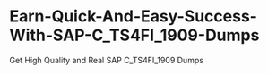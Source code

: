 # Earn-Quick-And-Easy-Success-With-SAP-C_TS4FI_1909-Dumps
Get High Quality and Real SAP C_TS4FI_1909 Dumps
